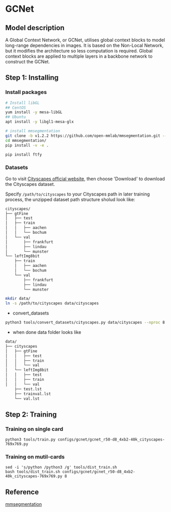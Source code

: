 # GCNet

## Model description

A Global Context Network, or GCNet, utilises global context blocks to model long-range dependencies in images.
It is based on the Non-Local Network, but it modifies the architecture so less computation is required.
Global context blocks are applied to multiple layers in a backbone network to construct the GCNet.

## Step 1: Installing
### Install packages

```bash
# Install libGL
## CentOS
yum install -y mesa-libGL
## Ubuntu
apt install -y libgl1-mesa-glx

# install mmsegmentation
git clone -b v1.2.2 https://github.com/open-mmlab/mmsegmentation.git --depth=1
cd mmsegmentation/
pip install -v -e .

pip install ftfy
```

### Datasets

Go to visit [Cityscapes official website](https://www.cityscapes-dataset.com/), then choose 'Download' to download the Cityscapes dataset.

Specify `/path/to/cityscapes` to your Cityscapes path in later training process, the unzipped dataset path structure sholud look like:

```bash
cityscapes/
├── gtFine
│   ├── test
│   ├── train
│   │   ├── aachen
│   │   └── bochum
│   └── val
│       ├── frankfurt
│       ├── lindau
│       └── munster
└── leftImg8bit
    ├── train
    │   ├── aachen
    │   └── bochum
    └── val
        ├── frankfurt
        ├── lindau
        └── munster
```

```bash
mkdir data/
ln -s /path/to/cityscapes data/cityscapes
```
- convert_datasets
```bash
python3 tools/convert_datasets/cityscapes.py data/cityscapes --nproc 8
```
- when done data folder looks like
```bash
data/
├── cityscapes
│   ├── gtFine
│   │   ├── test
│   │   ├── train
│   │   └── val
│   └── leftImg8bit
│   │   ├── test
│   │   ├── train
│   │   └── val
    ├── test.lst
    ├── trainval.lst
    └── val.lst
```

## Step 2: Training
### Training on single card
```shell
python3 tools/train.py configs/gcnet/gcnet_r50-d8_4xb2-40k_cityscapes-769x769.py
```

### Training on mutil-cards
```shell
sed -i 's/python /python3 /g' tools/dist_train.sh
bash tools/dist_train.sh configs/gcnet/gcnet_r50-d8_4xb2-40k_cityscapes-769x769.py 8
```

## Reference
[mmsegmentation](https://github.com/open-mmlab/mmsegmentation)